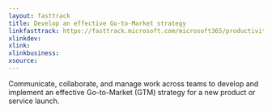 ```yaml
---
layout: fasttrack
title: Develop an effective Go-to-Market strategy
linkfasttrack: https://fasttrack.microsoft.com/microsoft365/productivitylibrary/Develop-an-effective-GotoMarket-strategy 
xlinkdev: 
xlink: 
xlinkbusiness: 
xsource: 
---
```

Communicate, collaborate, and manage work across teams to develop and implement an effective Go-to-Market (GTM) strategy for a new product or service launch.